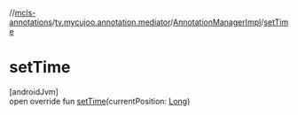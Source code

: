 //[mcls-annotations](../../../index.md)/[tv.mycujoo.annotation.mediator](../index.md)/[AnnotationManagerImpl](index.md)/[setTime](set-time.md)

# setTime

[androidJvm]\
open override fun [setTime](set-time.md)(currentPosition: [Long](https://kotlinlang.org/api/latest/jvm/stdlib/kotlin/-long/index.html))
